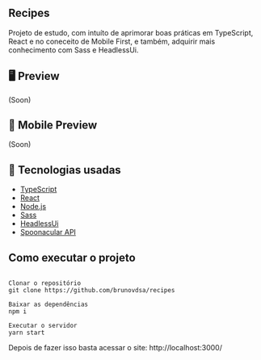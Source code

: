 ## **Recipes**

Projeto de estudo, com intuíto de aprimorar boas práticas em TypeScript, React e no coneceito de Mobile First, e também, adquirir mais conhecimento com Sass e HeadlessUi.

## 🖥 **Preview**

(Soon)   

## 📱 **Mobile Preview**

(Soon)

## 🚀 Tecnologias usadas
- [TypeScript](https://www.typescriptlang.org)
- [React](https://pt-br.reactjs.org)
- [Node.js](https://nodejs.org/en)
- [Sass](https://sass-lang.com)
- [HeadlessUi](https://headlessui.dev)
- [Spoonacular API](https://spoonacular.com/food-api)

## Como executar o projeto

```

Clonar o repositório
git clone https://github.com/brunovdsa/recipes

Baixar as dependências
npm i

Executar o servidor
yarn start

```
Depois de fazer isso basta acessar o site: http://localhost:3000/
